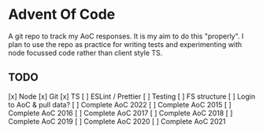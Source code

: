 # Advent Of Code
A git repo to track my AoC responses. It is my aim to do this "properly". I plan to use the repo as practice for writing tests and experimenting with node focussed code rather than client style TS.

## TODO
[x] Node
[x] Git
[x] TS
[ ] ESLint / Prettier
[ ] Testing
[ ] FS structure
[ ] Login to AoC & pull data?
[ ] Complete AoC 2022
[ ] Complete AoC 2015
[ ] Complete AoC 2016
[ ] Complete AoC 2017
[ ] Complete AoC 2018
[ ] Complete AoC 2019
[ ] Complete AoC 2020
[ ] Complete AoC 2021
